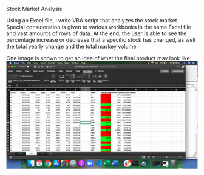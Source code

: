 Stock Market Analysis

Using an Excel file, I write VBA script that analyzes the stock market. Special consideration is given to various workbooks in the same Excel file and vast amounts of rows of data. At the end, the user is able to see the percentage increase or decrease that a specific stock has changed, as well the total yearly change and the total markey volume. 

One image is shown to get an idea of what the final product may look like:
![](Year%202015.png)
